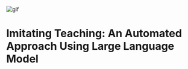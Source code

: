 ![gif](/images/animacion_2.gif)

# Imitating Teaching: An Automated Approach Using Large Language Model